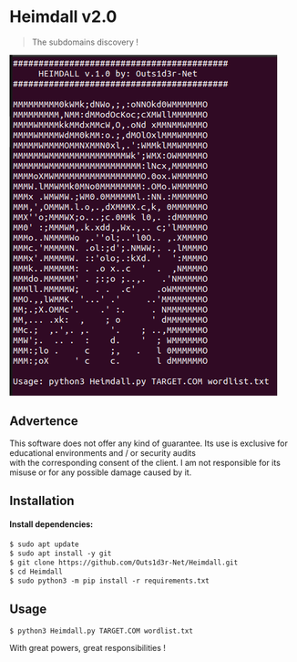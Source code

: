 # Heimdall v2.0  
> The subdomains discovery !  

[![Banner](banner.png)](href="#")

## Advertence  
This software does not offer any kind of guarantee. Its use is exclusive for educational environments and / or security audits  
with the corresponding consent of the client. I am not responsible for its misuse or for any possible damage caused by it.  

## Installation  
#### Install dependencies:  
```
$ sudo apt update
$ sudo apt install -y git
$ git clone https://github.com/Outs1d3r-Net/Heimdall.git
$ cd Heimdall
$ sudo python3 -m pip install -r requirements.txt
```

## Usage  
```
$ python3 Heimdall.py TARGET.COM wordlist.txt
```
  
  
  
With great powers, great responsibilities !  


